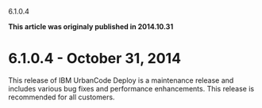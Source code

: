 





6.1.0.4

**This article was originaly published in 2014.10.31**


6.1.0.4 - October 31, 2014
==========================




This release of IBM UrbanCode Deploy is a maintenance release and includes various bug fixes and performance enhancements. This release is recommended for all customers.




